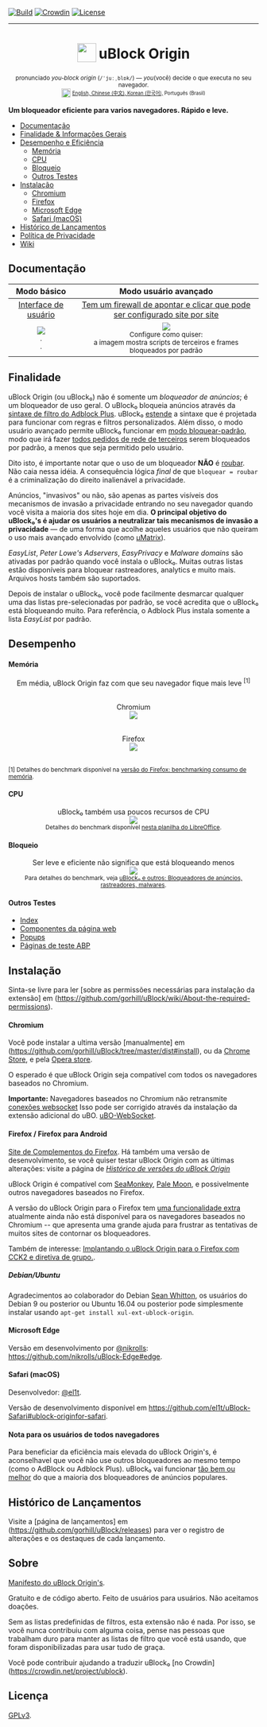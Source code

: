 [![Build](https://travis-ci.org/gorhill/uBlock.svg?branch=master)](https://travis-ci.org/gorhill/uBlock)
[![Crowdin](https://d322cqt584bo4o.cloudfront.net/ublock/localized.png)](https://crowdin.com/project/ublock)
[![License](https://img.shields.io/badge/License-GPLv3-blue.svg)](https://github.com/gorhill/uBlock/blob/master/LICENSE.txt)

***
<h1 align="center">
<sub>
<img  src="https://raw.githubusercontent.com/gorhill/uBlock/master/doc/img/icon38@2x.png"
      height="38"
      width="38">
</sub>
uBlock Origin
</h1>
<p align="center">
<sup> <!-- Pronounciation -->
      pronunciado <i>you-block origin</i> (<code>/ˈjuːˌblɒk/</code>) — <i>you</i>(você) decide o que executa no seu navegador.
</sup>
<br>
<sup> <!-- Languages -->
      <img src="https://raw.githubusercontent.com/gorhill/uBlock/master/doc/img/languageicon-36.png" width="18" height="18">
      <sup>
            <a href="https://github.com/gorhill/uBlock/blob/master/README.md#ublock-origin">
            English,          <a href="https://github.com/fang5566/uBlock/blob/master/README.md#ublock-origin">
            Chinese (中文),   </a><a href="https://github.com/delightbot/uBlock/blob/master/README.md#ublock-origin">
            Korean (한국어),<a/>
            Português (Brasil)
      </sup>
</sup>
</p>


**Um bloqueador eficiente para varios navegadores. Rápido e leve.**

* [Documentação](#documentação)
* [Finalidade & Informações Gerais](#finalidade)
* [Desempenho e Eficiência](#desempenho)
  * [Memória](#memória)
  * [CPU](#cpu)
  * [Bloqueio](#bloqueio)
  * [Outros Testes](#outros-testes)
* [Instalação](#instalação)
  * [Chromium](#chromium)
  * [Firefox](#firefox--firefox-para-android)
  * [Microsoft Edge](#microsoft-edge)
  - [Safari (macOS)](#safari-macos)
* [Histórico de Lançamentos](#histórico-de-lançamentos)
* [Política de Privacidade](https://github.com/gorhill/uBlock/wiki/Privacy-policy)
* [Wiki](https://github.com/gorhill/uBlock/wiki)

## Documentação

 Modo básico | Modo usuário avançado
:----------:|:------------------:
[Interface de usuário](https://github.com/gorhill/uBlock/wiki/Quick-guide:-popup-user-interface) | [Tem um firewall de apontar e clicar que pode ser configurado site por site](https://github.com/gorhill/uBlock/wiki/Dynamic-filtering:-quick-guide) 
<a href="https://github.com/gorhill/uBlock/wiki/Quick-guide:-popup-user-interface"><img src="https://raw.githubusercontent.com/gorhill/uBlock/master/doc/img/popup-1.png" /></a><br><sup>.<br>.</sup> | <a href="https://github.com/gorhill/uBlock/wiki/Dynamic-filtering:-quick-guide"><img src="https://cloud.githubusercontent.com/assets/585534/9293685/378d18f0-4402-11e5-9255-8ed3fdbfa957.png" /></a><br><sup>Configure como quiser:<br>a imagem mostra scripts de terceiros e frames bloqueados por padrão</sup>

## Finalidade

uBlock Origin (ou uBlock₀) não é somente um *bloqueador de anúncios*; é um bloqueador de uso geral. O uBlock₀ bloqueia anúncios através da [sintaxe de filtro do Adblock Plus](https://adblockplus.org/en/filters). uBlock₀ [estende](https://github.com/gorhill/uBlock/wiki/Filter-syntax-extensions) a sintaxe que é projetada para funcionar com regras e filtros personalizados. Além disso, o modo usuário avançado permite uBlock₀ funcionar em [modo bloquear-padrão](https://github.com/gorhill/uBlock/wiki/Dynamic-filtering:-default-deny), modo que irá fazer [todos pedidos de rede de terceiros](https://requestpolicycontinued.github.io/#what-are-cross-site-requests) serem bloqueados por padrão, a menos que seja permitido pelo usuário.

Dito isto, é importante notar que o uso de um bloqueador **NÃO** é [roubar](https://twitter.com/LeaVerou/status/518154828166725632). Não caia nessa idéia. A consequência lógica _final_ de que `bloquear = roubar` é a criminalização do direito inalienável a privacidade.

Anúncios, "invasivos" ou não, são apenas as partes visíveis dos mecanismos de invasão a privacidade entrando no seu navegador quando você visita a maioria dos sites hoje em dia. **O principal objetivo do uBlock₀'s é ajudar os usuários a neutralizar tais mecanismos de invasão a privacidade** — de uma forma que acolhe aqueles usuários que não queiram o uso mais avançado envolvido (como [µMatrix](https://github.com/gorhill/uMatrix)).

_EasyList_, _Peter Lowe's Adservers_, _EasyPrivacy_ e _Malware domains_ são ativadas por padrão quando você instala o uBlock₀. Muitas outras listas estão disponíveis para bloquear rastreadores, analytics e muito mais. Arquivos hosts também são suportados.

Depois de instalar o uBlock₀, você pode facilmente desmarcar qualquer uma das listas pre-selecionadas por padrão, se você acredita que o uBlock₀ está bloqueando muito. Para referência, o Adblock Plus instala somente a lista _EasyList_ por padrão.

## Desempenho

#### Memória

<div align="center">
Em média, uBlock Origin faz com que seu navegador fique mais leve <sup>[1]</sup><br><br>

Chromium<br>
<img src="https://cloud.githubusercontent.com/assets/585534/10074141/15f04128-629c-11e5-9155-177fd4909083.png" /><br><br>

Firefox<br>
<img src="https://cloud.githubusercontent.com/assets/585534/10074130/0577118c-629c-11e5-9902-bf367c6a96c3.png" /><br><br>

</div>

<sup>[1] Detalhes do benchmark disponível na <a href="https://github.com/gorhill/uBlock/wiki/Firefox-version:-benchmarking-memory-footprint">versão do Firefox: benchmarking consumo de memória</a>.</sup><br>

#### CPU

<p align="center">
uBlock₀ também usa poucos recursos de CPU<br>
<img src="https://raw.githubusercontent.com/gorhill/uBlock/master/doc/benchmarks/cpu-usage-overall-chart-20141226.png" /><br>
<sup>Detalhes do benchmark disponível <a href="https://github.com/gorhill/uBlock/blob/master/doc/benchmarks/cpu-usage-overall-20141226.ods">nesta planilha do LibreOffice</a>.</sup>
</p>

#### Bloqueio

<p align="center">
Ser leve e eficiente não significa que está bloqueando menos<br>
<img src="https://raw.githubusercontent.com/gorhill/uBlock/master/doc/benchmarks/privex-201502-16.png" /><br>
<sup>Para detalhes do benchmark, veja 
<a href="https://github.com/gorhill/uBlock/wiki/uBlock-and-others%3A-Blocking-ads%2C-trackers%2C-malwares">uBlock₀ e outros: Bloqueadores de anúncios, rastreadores, malwares</a>.
</p>

#### Outros Testes

- [Index](http://raymondhill.net/ublock/tests.html)
- [Componentes da página web](http://raymondhill.net/ublock/tiles1.html)
- [Popups](http://raymondhill.net/ublock/popup.html)
- [Páginas de teste ABP](https://testpages.adblockplus.org/)

## Instalação

Sinta-se livre para ler [sobre as permissões necessárias para instalação da extensão] em (https://github.com/gorhill/uBlock/wiki/About-the-required-permissions).

#### Chromium

Você pode instalar a ultima versão [manualmente] em (https://github.com/gorhill/uBlock/tree/master/dist#install), ou da [Chrome Store](https://chrome.google.com/webstore/detail/ublock-origin/cjpalhdlnbpafiamejdnhcphjbkeiagm), e pela [Opera store](https://addons.opera.com/en-gb/extensions/details/ublock/).

O esperado é que uBlock Origin seja compatível com todos os navegadores baseados no Chromium.

**Importante:** Navegadores baseados no Chromium não retransmite [conexões websocket](https://en.wikipedia.org/wiki/WebSocket) Isso pode ser corrigido através da instalação da extensão adicional do uBO. [uBO-WebSocket](https://github.com/gorhill/uBO-WebSocket).

#### Firefox / Firefox para Android

[Site de Complementos do Firefox](https://addons.mozilla.org/addon/ublock-origin/). Há também uma versão de desenvolvimento, se você quiser testar uBlock Origin com as últimas alterações: visite a página de [_Histórico de versões do uBlock Origin_](https://addons.mozilla.org/addon/ublock-origin/versions/beta)

uBlock Origin é compatível com [SeaMonkey](http://www.seamonkey-project.org/), [Pale Moon](https://www.palemoon.org/), e possivelmente outros navegadores baseados no Firefox.

A versão do uBlock Origin para o Firefox tem [uma funcionalidade extra](https://github.com/gorhill/uBlock/wiki/Inline-script-tag-filtering) atualmente ainda não está disponível para os navegadores baseados no Chromium -- que apresenta uma grande ajuda para frustrar as tentativas de muitos sites de contornar os bloqueadores.

Também de interesse: [Implantando o uBlock Origin para o Firefox com CCK2 e diretiva de grupo.](http://decentsecurity.com/ublock-for-firefox-deployment/).

##### Debian/Ubuntu

Agradecimentos ao colaborador do Debian [Sean Whitton](https://wiki.debian.org/SeanWhitton), os usuários do Debian 9 ou posterior ou Ubuntu 16.04 ou posterior pode simplesmente instalar usando
`apt-get install xul-ext-ublock-origin`.

#### Microsoft Edge

Versão em desenvolvimento por [@nikrolls](https://github.com/nikrolls): <https://github.com/nikrolls/uBlock-Edge#edge>.

#### Safari (macOS)

Desenvolvedor: [@el1t](https://github.com/el1t).

Versão de desenvolvimento disponível em <https://github.com/el1t/uBlock-Safari#ublock-originfor-safari>.

#### Nota para os usuários de todos navegadores

Para beneficiar da eficiência mais elevada do uBlock Origin's, é aconselhavel que você não use outros bloqueadores ao mesmo tempo (como o AdBlock ou Adblock Plus). uBlock₀ vai funcionar [tão bem ou melhor](#blocking) do que a maioria dos bloqueadores de anúncios populares.

## Histórico de Lançamentos

Visite a [página de lançamentos] em (https://github.com/gorhill/uBlock/releases) para ver o registro de alterações e os destaques de cada lançamento.

## Sobre

[Manifesto do uBlock Origin's](MANIFESTO.md).

Gratuito e de código aberto. Feito de usuários para usuários. Não aceitamos doações.

Sem as listas predefinidas de filtros, esta extensão não é nada. 
Por isso, se você nunca contribuiu com alguma coisa, pense nas pessoas que trabalham duro
para manter as listas de filtro que você está usando, que foram disponibilizadas para usar
tudo de graça.

Você pode contribuir ajudando a traduzir uBlock₀ [no Crowdin] (https://crowdin.net/project/ublock).

## Licença

[GPLv3](https://github.com/gorhill/uBlock/blob/master/LICENSE.txt).
